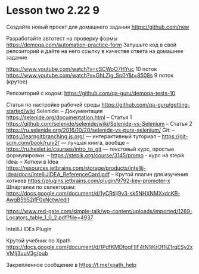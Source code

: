 # Lesson two 2.22 9

Создайте новый проект для домашнего задания https://github.com/new



Разработайте автотест на проверку формы https://demoqa.com/automation-practice-form
Запушьте код в свой репозиторий и дайте на него ссылку в качестве ответа на домашнее задание




https://www.youtube.com/watch?v=cSCWoO7HYuc 10 поток 
https://www.youtube.com/watch?v=GhLZig_Sp0Y&t=8508s 9 поток (крутое)


Репозиторий с кодом:
https://github.com/qa-guru/demoqa-tests-10

Статья по настройке рабочей среды
https://github.com/qa-guru/getting-started/wiki
Selenide:
– Документация https://selenide.org/documentation.html
– Статья 1 https://github.com/selenide/selenide/wiki/Selenide-vs-Selenium
– Статья 2 https://ru.selenide.org/2016/10/20/selenide-vs-pure-selenium/
Git:
– https://learngitbranching.js.org/ — интерактивный туториал
– https://git-scm.com/book/ru/v2/ — лучшая книга, вообще
– https://ru.hexlet.io/courses/intro_to_git — текстовый курс, простые формулировки.
–  https://stepik.org/course/3145/promo - курс на stepik
Idea:
– Хоткеи в Idea https://resources.jetbrains.com/storage/products/intellij-idea/docs/IntelliJIDEA_ReferenceCard.pdf
– Крутой плагин для изучения хоткеев https://plugins.jetbrains.com/plugin/9792-key-promoter-x
Шпаргалки по селекторам:
https://docs.google.com/document/d/1yCRtiij9v3-sk5NHXNMXxdcKB-AwgB5952jfF0xNctw/edit

https://www.red-gate.com/simple-talk/wp-content/uploads/imported/1269-Locators_table_1_0_2.pdf?file=4937

IntelliJ IDEs Plugin

Крутой учебник по Xpath https://docs.google.com/document/d/1PdfKMDfoqFIlF4tN1jKrOf1iZ1rqESy2xVMIj3uuV3g/pub

Закрепленное сообщение в https://t.me/xpath_help
